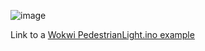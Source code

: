 ![image](https://user-images.githubusercontent.com/27758688/180933609-4f5d747d-1d31-4ba7-849a-3aa9e97db6cf.png)




Link to a [Wokwi PedestrianLight.ino example](https://wokwi.com/projects/338135007018091090)

